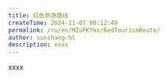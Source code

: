 ```yaml
---
title: 红色旅游路线
createTime: 2024-11-07 00:12:49
permalink: /ru/en/MZuPKYmx/RedTourismRoute/
author: sunshang-hl
description: xxxx
---
```


xxxx